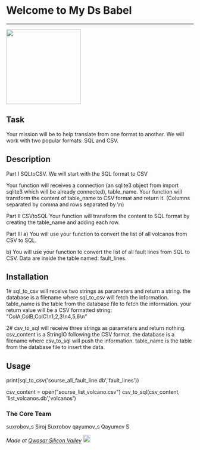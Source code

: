 # Welcome to My Ds Babel
***
<img src='https://www.simego.com/content/blog/csv-to-sql.png' width='200px'>

## Task
Your mission will be to help translate from one format to another.
We will work with two popular formats: SQL and CSV.

## Description
Part I SQLtoCSV.
We will start with the SQL format to CSV

Your function will receives a connection (an sqlite3 object from import sqlite3 which will be already connected), table_name.
Your function will transform the content of table_name to CSV format and return it. (Columns separated by comma and rows separated by \n)

Part II CSVtoSQL
Your function will transform the content to SQL format by creating the table_name and adding each row.

Part III
a) You will use your function to convert the list of all volcanos from CSV to SQL.

b) You will use your function to convert the list of all fault lines from SQL to CSV.
Data are inside the table named: fault_lines.



## Installation
1# sql_to_csv will receive two strings as parameters and return a string.
the database is a filename where sql_to_csv will fetch the information.
table_name is the table from the database file to fetch the information.
your return value will be a CSV formatted string:
"ColA,ColB,ColC\n1,2,3\n4,5,6\n"

2# csv_to_sql will receive three strings as parameters and return nothing.
csv_content is a StringIO following the CSV format.
the database is a filename where csv_to_sql will push the information.
table_name is the table from the database file to insert the data.

## Usage
print(sql_to_csv('sourse_all_fault_line.db','fault_lines'))

csv_content = open("sourse_list_volcano.csv")
csv_to_sql(csv_content, 'list_volcanos.db','volcanos')

### The Core Team
suxrobov_s Siroj Suxrobov
qayumov_s Qayumov S

<span><i>Made at <a href='https://qwasar.io'>Qwasar Silicon Valley</a></i></span>
<span><img alt='Qwasar Silicon Valley Logo' src='https://storage.googleapis.com/qwasar-public/qwasar-logo_50x50.png' width='20px'></span>
